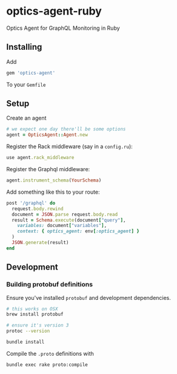 # optics-agent-ruby
Optics Agent for GraphQL Monitoring in Ruby

## Installing

Add

```ruby
gem 'optics-agent'
```

To your `Gemfile`

## Setup

Create an agent

```ruby
# we expect one day there'll be some options
agent = OpticsAgent::Agent.new
```

Register the Rack middleware (say in a `config.ru`):

```ruby
use agent.rack_middleware
```

Register the Graphql middleware:

```ruby
agent.instrument_schema(YourSchema)
```

Add something like this to your route:

```ruby
post '/graphql' do
  request.body.rewind
  document = JSON.parse request.body.read
  result = Schema.execute(document["query"],
    variables: document["variables"],
    context: { optics_agent: env[:optics_agent] }
  )
  JSON.generate(result)
end
```

## Development

### Building protobuf definitions

Ensure you've installed `protobuf` and development dependencies.

```bash
# this works on OSX
brew install protobuf

# ensure it's version 3
protoc --version

bundle install
````

Compile the `.proto` definitions with

```bash
bundle exec rake proto:compile
```
